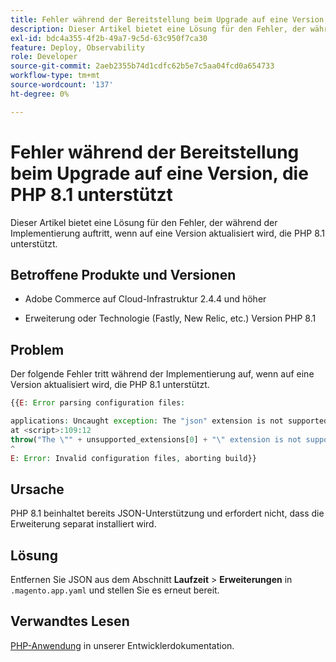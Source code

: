 ```yaml
---
title: Fehler während der Bereitstellung beim Upgrade auf eine Version, die PHP 8.1 unterstützt
description: Dieser Artikel bietet eine Lösung für den Fehler, der während der Implementierung auftritt, wenn auf eine Version aktualisiert wird, die PHP 8.1 unterstützt.
exl-id: bdc4a355-4f2b-49a7-9c5d-63c950f7ca30
feature: Deploy, Observability
role: Developer
source-git-commit: 2aeb2355b74d1cdfc62b5e7c5aa04fcd0a654733
workflow-type: tm+mt
source-wordcount: '137'
ht-degree: 0%

---
```


# Fehler während der Bereitstellung beim Upgrade auf eine Version, die PHP 8.1 unterstützt

Dieser Artikel bietet eine Lösung für den Fehler, der während der Implementierung auftritt, wenn auf eine Version aktualisiert wird, die PHP 8.1 unterstützt.

## Betroffene Produkte und Versionen

* Adobe Commerce auf Cloud-Infrastruktur 2.4.4 und höher

* Erweiterung oder Technologie (Fastly, New Relic, etc.) Version PHP 8.1

## Problem

Der folgende Fehler tritt während der Implementierung auf, wenn auf eine Version aktualisiert wird, die PHP 8.1 unterstützt.

```PHP
{{E: Error parsing configuration files:

applications: Uncaught exception: The "json" extension is not supported for php:8.1
at <script>:109:12
throw("The \"" + unsupported_extensions[0] + "\" extension is not supported for " + service.type);
^
E: Error: Invalid configuration files, aborting build}}
```

## Ursache

PHP 8.1 beinhaltet bereits JSON-Unterstützung und erfordert nicht, dass die Erweiterung separat installiert wird.

## Lösung

Entfernen Sie JSON aus dem Abschnitt **Laufzeit** > **Erweiterungen** in `.magento.app.yaml` und stellen Sie es erneut bereit.

## Verwandtes Lesen

[PHP-Anwendung](https://experienceleague.adobe.com/en/docs/commerce-cloud-service/user-guide/configure/app/php-settings) in unserer Entwicklerdokumentation.
